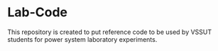 # Lab-Code
This repository is created to put reference code to be used by VSSUT students for power system laboratory experiments. 
